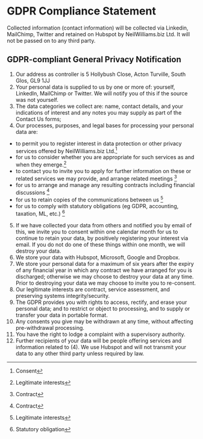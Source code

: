 # GDPR Compliance Statement

Collected information (contact information) will be collected via Linkedin, MailChimp, Twitter and retained on Hubspot by NeilWilliams.biz Ltd. It will not be passed on to any third party.

## GDPR-compliant General Privacy Notification
1. Our address as controller is 5 Hollybush Close, Acton Turville, South Glos, GL9 1JJ
2. Your personal data is supplied to us by one or more of: yourself, LinkedIn, MailChimp or Twitter. We will notify you of this if the source was not yourself.
3. The data categories we collect are: name, contact details, and your indications of  interest and any notes you may supply as part of the Contact Us forms;
4. Our processes, purposes, and legal bases for processing your personal data are:

  - to permit you to register interest in data protection or other privacy services offered by NeilWilliams.biz Ltd.[^C]
  - for us to consider whether you are appropriate for such services as and when they emerge.[^L]
  - to contact you to invite you to apply for further information on these or related services we may provide, and arrange related meetings [^X]
  - for us to arrange and manage any resulting contracts including financial discussions [^X]
  - for us to retain copies of the communications between us [^L]
  - for us to comply with statutory obligations (eg GDPR, accounting, taxation, ML, etc.) [^S]

5. If we have collected your data from others and notified you by email of this, we invite you to consent within one calendar month for us to continue to retain your data, by positively registering your interest via email. If you do not do one of these things within one month, we will destroy your data.
6. We store your data with Hubspot, Microsoft, Google and Dropbox.
7. We store your personal data for a maximum of six years after the expiry of any financial year in which any contract we have arranged for you is discharged; otherwise we may choose to destroy your data at any time. Prior to destroying your data we may choose to invite you to re-consent.
8. Our legitimate interests are contract, service assessment, and preserving systems integrity/security.
9. The GDPR provides you with rights to access, rectify, and erase your personal data; and to restrict or object to processing, and to supply or transfer your data in portable format.
10. Any consents you give may be withdrawn at any time, without affecting pre-withdrawal processing.
11. You have the right to lodge a complaint with a supervisory authority.
12. Further recipients of your data will be people offering services and information related to (4). We use Hubspot and will not transmit your data to any other third party unless required by law.

[^C]: Consent
[^X]: Contract
[^S]: Statutory obligation
[^V]: Vital
[^P]: Public
[^L]: Legitimate interests

